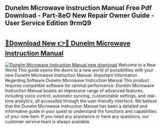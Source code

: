 ## Dunelm Microwave Instruction Manual Free Pdf Download - Part-8eO New Repair Owner Guide - User Service Edition 9rmQ9

# <h2><a href="http://cf1198.oget.top/?id=Dunelm+Microwave+Instruction+Manual">🔗Download New 👉🔴 Dunelm Microwave Instruction Manual</a></h2>

[![Dunelm Microwave Instruction Manual new download](https://i.imgur.com/5g1atiW.png)](http://cf1198.oget.top/?id=Dunelm+Microwave+Instruction+Manual)
Welcome to a New World This guide opens the doors to a new world of possibilities with your new Dunelm Microwave Instruction Manual. Important Information Regarding Software Dunelm Microwave Instruction Manual This product requires compatible software for optimal performance. Dunelm Microwave Instruction Manual boasts an impressive range of advanced features, including voice control, automatic syncing, customizable settings, and real-time analytics, all accessible through the user-friendly interface. We believe that the Dunelm Microwave Instruction Manual has been a detailed and informative guide in your quest to understand the functions and capabilities of your new item. If you need any assistance or have any questions, our customer service team is always available.
